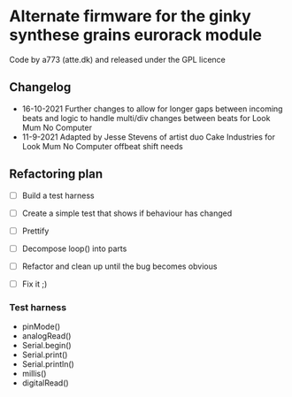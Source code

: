 # Alternate firmware for the ginky synthese grains eurorack module

Code by a773 (atte.dk) and released under the GPL licence


## Changelog

- 16-10-2021 Further changes to allow for longer gaps between incoming beats and logic to handle multi/div changes between beats for Look Mum No Computer
- 11-9-2021 Adapted by Jesse Stevens of artist duo Cake Industries for Look Mum No Computer offbeat shift needs


## Refactoring plan

- [ ] Build a test harness
- [ ] Create a simple test that shows if behaviour has changed
- [ ] Prettify
- [ ] Decompose loop() into parts
- [ ] Refactor and clean up until the bug becomes obvious
- [ ] Fix it ;)


### Test harness

- pinMode()
- analogRead()
- Serial.begin()
- Serial.print()
- Serial.println()
- millis()
- digitalRead()

